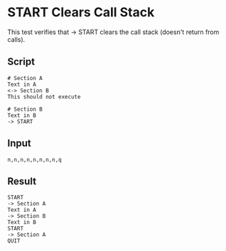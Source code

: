 # START Clears Call Stack

This test verifies that -> START clears the call stack (doesn't return from calls).

## Script
```cuentitos
# Section A
Text in A
<-> Section B
This should not execute

# Section B
Text in B
-> START
```

## Input
```input
n,n,n,n,n,n,n,n,q
```

## Result
```result
START
-> Section A
Text in A
-> Section B
Text in B
START
-> Section A
QUIT
```
